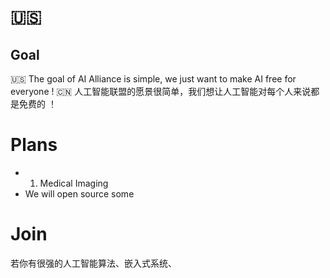 # 🇺🇸

## Goal

🇺🇸 The goal of AI Alliance is simple, we just want to make AI free for everyone !
🇨🇳 人工智能联盟的愿景很简单，我们想让人工智能对每个人来说都是免费的 ！


# Plans

* 1. Medical Imaging
 * We will open source some 
 
 
# Join





若你有很强的人工智能算法、嵌入式系统、

